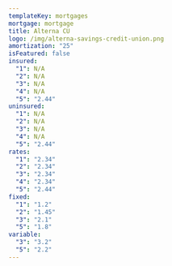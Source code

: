 ```yaml
---
templateKey: mortgages
mortgage: mortgage
title: Alterna CU
logo: /img/alterna-savings-credit-union.png
amortization: "25"
isFeatured: false
insured:
  "1": N/A
  "2": N/A
  "3": N/A
  "4": N/A
  "5": "2.44"
uninsured:
  "1": N/A
  "2": N/A
  "3": N/A
  "4": N/A
  "5": "2.44"
rates:
  "1": "2.34"
  "2": "2.34"
  "3": "2.34"
  "4": "2.34"
  "5": "2.44"
fixed:
  "1": "1.2"
  "2": "1.45"
  "3": "2.1"
  "5": "1.8"
variable:
  "3": "3.2"
  "5": "2.2"
---
```


